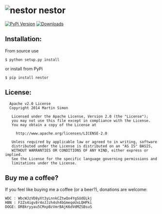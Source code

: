 <h1><img src="https://raw.githubusercontent.com/c0ding/nestor/master/doc/nestor.png" alt="nestor" title="nestor"> nestor</h1>

[![PyPi Version](http://img.shields.io/pypi/v/nestor.svg)](https://pypi.python.org/pypi/nestor/)   [![Downloads](http://img.shields.io/pypi/dm/nestor.svg)](https://pypi.python.org/pypi/nestor/)


## Installation:

From source use

    $ python setup.py install

or install from PyPi

    $ pip install nestor

## License:

```
  Apache v2.0 License
  Copyright 2014 Martin Simon

   Licensed under the Apache License, Version 2.0 (the "License");
   you may not use this file except in compliance with the License.
   You may obtain a copy of the License at

     http://www.apache.org/licenses/LICENSE-2.0

   Unless required by applicable law or agreed to in writing, software
   distributed under the License is distributed on an "AS IS" BASIS,
   WITHOUT WARRANTIES OR CONDITIONS OF ANY KIND, either express or implied.
   See the License for the specific language governing permissions and
   limitations under the License.

```

## Buy me a coffee?

If you feel like buying me a coffee (or a beer?), donations are welcome:

```
WDC : WbcWJzVD8yXt3yLnnkCZtwQo4YgSUdELkj
HBN : F2Zs4igv8r4oJJzh4sh4bGmeqoUxLQHPki
DOGE: DRBkryyau5CMxpBzVmrBAjK6dVdMZSBsuS
```
